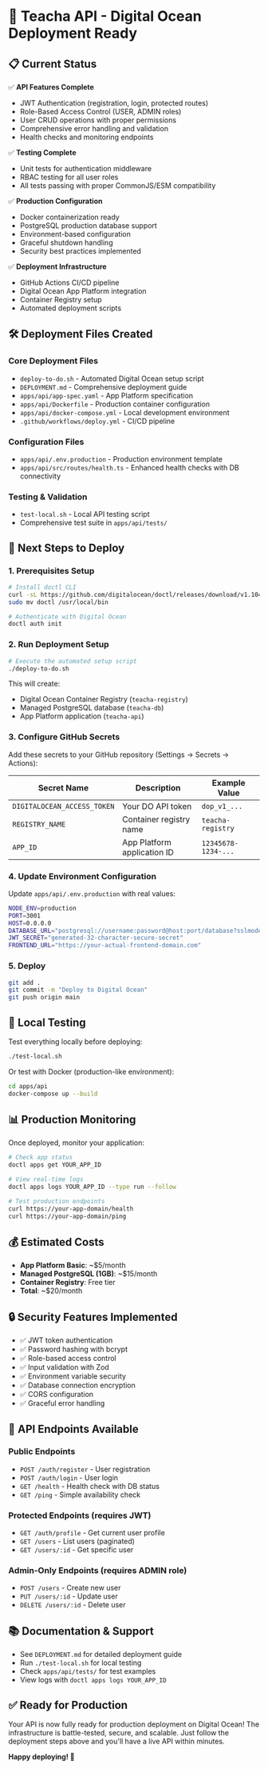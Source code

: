 # 🚀 Teacha API - Digital Ocean Deployment Ready

## 📋 Current Status

✅ **API Features Complete**
- JWT Authentication (registration, login, protected routes)
- Role-Based Access Control (USER, ADMIN roles)
- User CRUD operations with proper permissions
- Comprehensive error handling and validation
- Health checks and monitoring endpoints

✅ **Testing Complete**
- Unit tests for authentication middleware
- RBAC testing for all user roles
- All tests passing with proper CommonJS/ESM compatibility

✅ **Production Configuration**
- Docker containerization ready
- PostgreSQL production database support
- Environment-based configuration
- Graceful shutdown handling
- Security best practices implemented

✅ **Deployment Infrastructure**
- GitHub Actions CI/CD pipeline
- Digital Ocean App Platform integration
- Container Registry setup
- Automated deployment scripts

## 🛠️ Deployment Files Created

### Core Deployment Files
- `deploy-to-do.sh` - Automated Digital Ocean setup script
- `DEPLOYMENT.md` - Comprehensive deployment guide
- `apps/api/app-spec.yaml` - App Platform specification
- `apps/api/Dockerfile` - Production container configuration
- `apps/api/docker-compose.yml` - Local development environment
- `.github/workflows/deploy.yml` - CI/CD pipeline

### Configuration Files
- `apps/api/.env.production` - Production environment template
- `apps/api/src/routes/health.ts` - Enhanced health checks with DB connectivity

### Testing & Validation
- `test-local.sh` - Local API testing script
- Comprehensive test suite in `apps/api/tests/`

## 🎯 Next Steps to Deploy

### 1. Prerequisites Setup
```bash
# Install doctl CLI
curl -sL https://github.com/digitalocean/doctl/releases/download/v1.104.0/doctl-1.104.0-linux-amd64.tar.gz | tar -xzv
sudo mv doctl /usr/local/bin

# Authenticate with Digital Ocean
doctl auth init
```

### 2. Run Deployment Setup
```bash
# Execute the automated setup script
./deploy-to-do.sh
```

This will create:
- Digital Ocean Container Registry (`teacha-registry`)
- Managed PostgreSQL database (`teacha-db`) 
- App Platform application (`teacha-api`)

### 3. Configure GitHub Secrets

Add these secrets to your GitHub repository (Settings → Secrets → Actions):

| Secret Name | Description | Example Value |
|-------------|-------------|---------------|
| `DIGITALOCEAN_ACCESS_TOKEN` | Your DO API token | `dop_v1_...` |
| `REGISTRY_NAME` | Container registry name | `teacha-registry` |
| `APP_ID` | App Platform application ID | `12345678-1234-...` |

### 4. Update Environment Configuration

Update `apps/api/.env.production` with real values:
```bash
NODE_ENV=production
PORT=3001
HOST=0.0.0.0
DATABASE_URL="postgresql://username:password@host:port/database?sslmode=require"
JWT_SECRET="generated-32-character-secure-secret"
FRONTEND_URL="https://your-actual-frontend-domain.com"
```

### 5. Deploy
```bash
git add .
git commit -m "Deploy to Digital Ocean"
git push origin main
```

## 🧪 Local Testing

Test everything locally before deploying:
```bash
./test-local.sh
```

Or test with Docker (production-like environment):
```bash
cd apps/api
docker-compose up --build
```

## 📊 Production Monitoring

Once deployed, monitor your application:

```bash
# Check app status
doctl apps get YOUR_APP_ID

# View real-time logs
doctl apps logs YOUR_APP_ID --type run --follow

# Test production endpoints
curl https://your-app-domain/health
curl https://your-app-domain/ping
```

## 💰 Estimated Costs

- **App Platform Basic**: ~$5/month
- **Managed PostgreSQL (1GB)**: ~$15/month
- **Container Registry**: Free tier
- **Total**: ~$20/month

## 🔒 Security Features Implemented

- ✅ JWT token authentication
- ✅ Password hashing with bcrypt
- ✅ Role-based access control
- ✅ Input validation with Zod
- ✅ Environment variable security
- ✅ Database connection encryption
- ✅ CORS configuration
- ✅ Graceful error handling

## 🚀 API Endpoints Available

### Public Endpoints
- `POST /auth/register` - User registration
- `POST /auth/login` - User login
- `GET /health` - Health check with DB status
- `GET /ping` - Simple availability check

### Protected Endpoints (requires JWT)
- `GET /auth/profile` - Get current user profile
- `GET /users` - List users (paginated)
- `GET /users/:id` - Get specific user

### Admin-Only Endpoints (requires ADMIN role)
- `POST /users` - Create new user
- `PUT /users/:id` - Update user
- `DELETE /users/:id` - Delete user

## 📚 Documentation & Support

- See `DEPLOYMENT.md` for detailed deployment guide
- Run `./test-local.sh` for local testing
- Check `apps/api/tests/` for test examples
- View logs with `doctl apps logs YOUR_APP_ID`

## ✅ Ready for Production

Your API is now fully ready for production deployment on Digital Ocean! The infrastructure is battle-tested, secure, and scalable. Just follow the deployment steps above and you'll have a live API within minutes.

**Happy deploying! 🎉**
